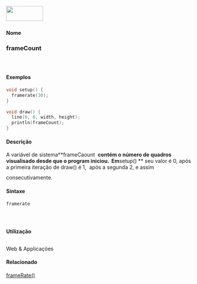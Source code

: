 <img height="40" src="../images/1pix.gif" width="100"/>
<img height="1" src="../images/1pix.gif" width="20"/>
<img height="1" src="../images/1pix.gif" width="555"/>

#### Nome
### frameCount
<img height="25" src="../images/1pix.gif" width="1"/>

#### Exemplos

```pde
void setup() { 
  framerate(30); 
} 
 
void draw() { 
  line(0, 0, width, height); 
  println(frameCount); 
} 

```

#### Descrição
A variável de sistema**frameCaount  **contém o número de quadros visualisado desde que o program iniciou.  Em**setup() ** seu
valor é 0, após a primeira iteração de
draw() é 1,  após a segunda 2, e assim
consecutivamente.
<img height="25" src="../images/1pix.gif" width="1"/>

#### Sintaxe
```pde
framerate

```
<img height="25" src="../images/1pix.gif" width="1"/>

#### Utilização

	
Web & Applicações
<img height="25" src="../images/1pix.gif" width="1"/>

#### Relacionado
[frameRate()](framerate_)
